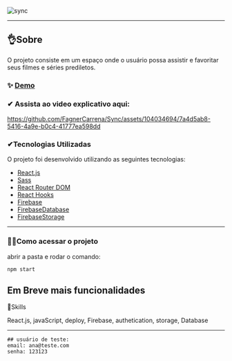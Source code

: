 ![sync](https://github.com/FagnerCarrena/Sync/assets/104034694/7f5b765f-b5de-4ec8-bc59-4bf5e2434a8c)

---

## 👌Sobre

O projeto consiste em um espaço onde o usuário possa assistir e favoritar seus filmes e séries prediletos.




### ✨ [Demo](https://sync-weld.vercel.app)









### ✔ Assista ao video explicativo aqui:
https://github.com/FagnerCarrena/Sync/assets/104034694/7a4d5ab8-5416-4a9e-b0c4-41777ea598dd







### ✔Tecnologias Utilizadas

O projeto foi desenvolvido utilizando as seguintes tecnologias:

- [React.js](https://www.alura.com.br/)
- [Sass](https://www.alura.com.br/)
- [React Router DOM](https://reactrouter.com/)
- [React Hooks](https://reactjs.org/docs/hooks-intro.html)
- [Firebase](https://firebase.google.com/)
- [FirebaseDatabase](https://firebase.google.com/)
- [FirebaseStorage](https://firebase.google.com/)

---

### 🐱‍🏍Como acessar o projeto

abrir a pasta e
rodar o comando:

```
npm start

```

## Em Breve mais funcionalidades

🦾Skills

React.js, javaScript, deploy, Firebase, authetication, storage, Database

---

```
## usuário de teste:
email: ana@teste.com
senha: 123123

```
